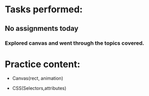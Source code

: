# Tasks performed:
## No assignments today 
### Explored canvas and went through the topics covered.

# Practice content:

- Canvas(rect, animation)

- CSS(Selectors,attributes)